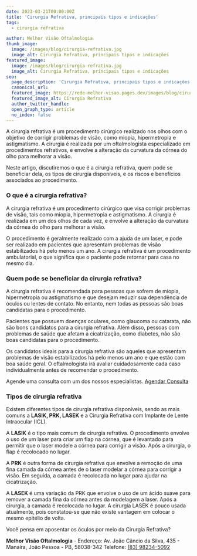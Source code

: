 ```yaml
---
date: 2023-03-21T00:00:00Z
title: 'Cirurgia Refrativa, principais tipos e indicações'
tags:
  - cirurgia refrativa

author: Melhor Visão Oftalmologia
thumb_image:
  image: /images/blog/cirurgia-refrativa.jpg
  image_alt: Cirurgia Refrativa, principais tipos e indicações
featured_image:
  image: /images/blog/cirurgia-refrativa.jpg
  image_alt: Cirurgia Refrativa, principais tipos e indicações
seo:
  page_description: 'Cirurgia Refrativa, principais tipos e indicações'
  canonical_url:
  featured_image: https://rede-melhor-visao.pages.dev/images/blog/cirurgia-refrativa.jpg
  featured_image_alt: Cirurgia Refrativa
  author_twitter_handle:
  open_graph_type: article
  no_index: false
---
```


A cirurgia refrativa é um procedimento cirúrgico realizado nos olhos com o
objetivo de corrigir problemas de visão, como miopia, hipermetropia e
astigmatismo. A cirurgia é realizada por um oftalmologista especializado em
procedimentos refrativos, e envolve a alteração da curvatura da córnea do olho
para melhorar a visão.

Neste artigo, discutiremos o que é a cirurgia refrativa, quem pode se beneficiar
dela, os tipos de cirurgia disponíveis, e os riscos e benefícios associados ao
procedimento.

### O que é a cirurgia refrativa?

A cirurgia refrativa é um procedimento cirúrgico que visa corrigir problemas de
visão, tais como miopia, hipermetropia e astigmatismo. A cirurgia é realizada em
um dos olhos de cada vez, e envolve a alteração da curvatura da córnea do olho
para melhorar a visão.

O procedimento é geralmente realizado com a ajuda de um laser, e pode ser
realizado em pacientes que apresentam problemas de visão estabilizados há pelo
menos um ano. A cirurgia refrativa é um procedimento ambulatorial, o que
significa que o paciente pode retornar para casa no mesmo dia.

### Quem pode se beneficiar da cirurgia refrativa?

A cirurgia refrativa é recomendada para pessoas que sofrem de miopia,
hipermetropia ou astigmatismo e que desejam reduzir sua dependência de óculos ou
lentes de contato. No entanto, nem todas as pessoas são boas candidatas para o
procedimento.

Pacientes que possuem doenças oculares, como glaucoma ou catarata, não são bons
candidatos para a cirurgia refrativa. Além disso, pessoas com problemas de saúde
que afetam a cicatrização, como diabetes, não são boas candidatas para o
procedimento.

Os candidatos ideais para a cirurgia refrativa são aqueles que apresentam
problemas de visão estabilizados há pelo menos um ano e que estão com boa saúde
geral. O oftalmologista irá avaliar cuidadosamente cada caso individualmente
antes de recomendar o procedimento.

<div class="call-to-action">
  Agende uma consulta com um dos nossos especialistas.
  <a href="https://wa.me/5583982345092?text=Ol%C3%A1%2C%20gostaria%20de%20agendar%20minha%20consulta.">Agendar Consulta</a>
</div>

### Tipos de cirurgia refrativa

Existem diferentes tipos de cirurgia refrativa disponíveis, sendo as mais comuns
a **LASIK, PRK, LASEK** e a Cirurgia Refrativa com Implante de Lente Intraocular
(ICL).

A **LASIK** é o tipo mais comum de cirurgia refrativa. O procedimento envolve o
uso de um laser para criar um flap na córnea, que é levantado para permitir que
o laser modele a córnea para corrigir a visão. Após a cirurgia, o flap é
recolocado no lugar.

A **PRK** é outra forma de cirurgia refrativa que envolve a remoção de uma fina
camada da córnea antes de o laser modelar a córnea para corrigir a visão. Em
seguida, a camada é recolocada no lugar para ajudar na cicatrização.

A **LASEK** é uma variação da PRK que envolve o uso de um ácido suave para
remover a camada fina da córnea antes da modelagem a laser. Após a cirurgia, a
camada é recolocada no lugar. A cirurgia LASEK é pouco usada atualmente, pois
constatou-se que não existe vantagem em colocar o mesmo epitélio de volta.

Você pensa em aposentar os óculos por meio da Cirurgia Refrativa?

**Melhor Visão Oftalmologia** - Endereço: Av. João Câncio da Silva, 435 -
Manaíra, João Pessoa - PB, 58038-342 Telefone:
[(83) 98234-5092](https://wa.me/5583982345092?text=Ol%C3%A1%2C%20gostaria%20de%20agendar%20minha%20consulta)

